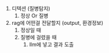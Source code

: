 1. 디텍션 (질병탐지)
	1. 정상 Or 질병
2. rag에 어떤걸 전달할지 (output, 환경정보)
	1. 정상일 때
	2. 질병에 걸렸을 때
		1. llm에 넣고 결과 도출

